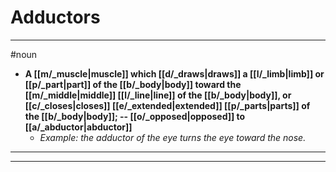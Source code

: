 # Adductors
---
#noun
- **A [[m/_muscle|muscle]] which [[d/_draws|draws]] a [[l/_limb|limb]] or [[p/_part|part]] of the [[b/_body|body]] toward the [[m/_middle|middle]] [[l/_line|line]] of the [[b/_body|body]], or [[c/_closes|closes]] [[e/_extended|extended]] [[p/_parts|parts]] of the [[b/_body|body]]; -- [[o/_opposed|opposed]] to [[a/_abductor|abductor]]**
	- _Example: the adductor of the eye turns the eye toward the nose._
---
---
